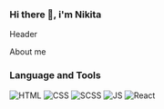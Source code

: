 ### Hi there 👋, i'm Nikita

Header

About me

### Language and Tools
![HTML](https://img.shields.io/badge/HTML-090909?style=for-the-badge&logo=HTML)
![CSS](https://img.shields.io/badge/CSS-090909?style=for-the-badge&logo=css)
![SCSS](https://img.shields.io/badge/SCSS-090909?style=for-the-badge&logo=SCSS)
![JS](https://img.shields.io/badge/JavaScript-090909?style=for-the-badge&logo=JavaScript)
![React](https://img.shields.io/badge/React-090909?style=for-the-badge&logo=React)